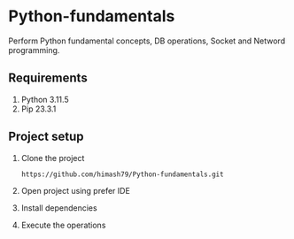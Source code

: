 # Python-fundamentals

Perform Python fundamental concepts, DB operations, Socket and Netword programming.

## Requirements

01) Python 3.11.5
02) Pip 23.3.1

## Project setup

01) Clone the project

		https://github.com/himash79/Python-fundamentals.git
		
02) Open project using prefer IDE

03) Install dependencies

04) Execute the operations
